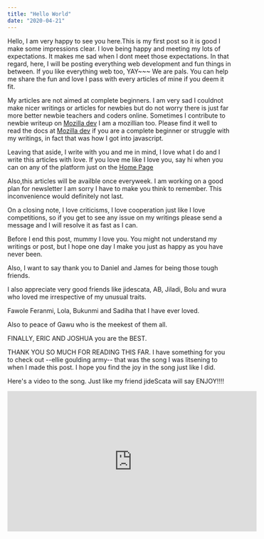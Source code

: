 ```yaml
---
title: "Hello World"
date: "2020-04-21"
---
```


Hello, I am very happy to see you here.This is my first post so it is good I make some impressions clear. I love being happy and meeting my lots of expectations. It makes me sad when I dont meet those expectations.
In that regard, here, I will be posting everything web development and fun things in between. If you like everything web too, YAY~~~ We are pals. You can help me share the fun and love I pass with every articles of mine if you deem it fit.

My articles are not aimed at complete beginners. I am very sad I couldnot make nicer writings or articles for newbies but do not worry there is just far more better newbie teachers and coders online. Sometimes I contribute to newbie writeup on  <a href="https://developer.mozilla.org/en-US/">Mozilla dev</a> I am a mozillian too. Please find it well to read the docs at <a href="https://developer.mozilla.org/en-US/">Mozilla dev</a> if you are a complete beginner or struggle with my writings, in fact that was how I got into javascript.

Leaving that aside, I write with you and me in mind, I love what I do and I write this articles with love. If you love me like I love you, say hi when you can on any of the platform just on the <a href="/">Home Page</a>

Also,this articles will be availble once everyweek. I am working on a good plan for newsletter I am sorry I have to make you think to remember. This inconvenience would definitely not last.

On a closing note, I love criticisms, I love cooperation just like I love competitions, so if you get to see any issue on my writings please send a message and I will resolve it as fast as I can. 

Before I end this post, mummy I love you. You might not understand my writings or post, but I hope one day I make you just as happy as you have never been. 

Also, I want to say thank you to Daniel and James for being those tough friends.

I also appreciate very good friends like jidescata, AB, Jiladi, Bolu and wura who loved me irrespective of my unusual traits.


Fawole Feranmi, Lola, Bukunmi and Sadiha that I have ever loved.

Also to peace of Gawu who is the meekest of them all.

FINALLY, ERIC AND JOSHUA you are the BEST.


THANK YOU SO MUCH FOR READING THIS FAR. I have something for you to check out --ellie goulding army-- that was the song I was litsening to when I made this post. I hope you find the joy in the song just like I did.


Here's a video to the song. Just like my friend jideScata will say ENJOY!!!!

<iframe width="560" height="315" src="https://www.youtube.com/embed/jTTNWpag6fI" frameborder="0" allow="accelerometer; autoplay; encrypted-media; gyroscope; picture-in-picture" allowfullscreen></iframe>